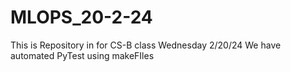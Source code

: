 # MLOPS_20-2-24
This is Repository in for CS-B class Wednesday 2/20/24
We have automated PyTest using makeFIles
